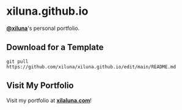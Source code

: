 # xiluna.github.io

**[@xiluna](https://github.com/xiluna)**'s personal portfolio.

## Download for a Template

```
git pull https://github.com/xiluna/xiluna.github.io/edit/main/README.md
```

## Visit My Portfolio

Visit my portfolio at **[xilaluna.com](https://xilaluna.com)**!
